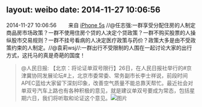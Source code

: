 layout: weibo
date: 2014-11-27 10:06:56
---
2014-11-27 10:06:56  &nbsp;&nbsp;&nbsp;&nbsp;&nbsp;&nbsp; 来自 <a href="sinaweibo://customweibosource" rel="nofollow">iPhone 5s</a>
 //@任志强:一群享受分配住房的人制定商品房市场政策？一群不使用住房个贷的人决定个贷政策？一群不购买股票的人操纵股市交易规则？一群不挂号看病的人决定医疗政策与药价？政策大多是由不受政策约束的人制定。//@袁莉wsj//:一群出行不受限制的人围在一起讨论大家的出行方式，这托马的真是奇葩的国度！
>  @人民日报: 【北京：将论证单双号限行】26日，在人民日报社举行的#京津冀协同发展论坛#上，北京市委常委、常务副市长李士祥说，前段时间APEC蓝给大家留下深刻印象，改善空气质量不能总靠天帮忙。最近社会对单双号汽车上路也有各种积极的意见，就是建议单双号要成为常态，包括星期六日，我们将听取和论证这个意见。 ​​​
>  ![图片](https://ww1.sinaimg.cn/large/a716fd45gw1emo6dy3fq8j20m80esdhc.jpg)
